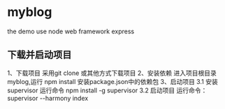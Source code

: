 # myblog
the demo use node web framework express

## 下载并启动项目 ##

1、下载项目
   采用git clone 或其他方式下载项目
2、安装依赖
  进入项目根目录myblog,运行 npm install 安装package.json中的依赖包
3、启动项目
  3.1 安装supervisor
    运行命令 npm install -g supervisor
  3.2 启动项目 
    运行命令：supervisor --harmony index 
